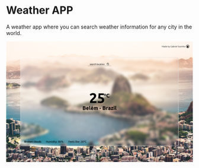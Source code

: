 # Weather APP
A weather app where you can search weather information for any city in the world. 

![website layout](./src/img/desktop-layout.png)